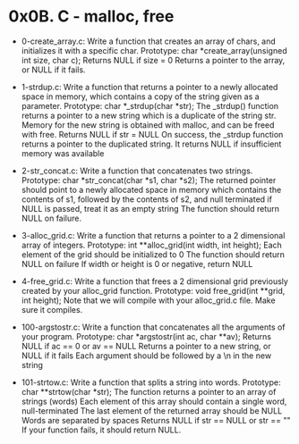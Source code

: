 # 0x0B. C - malloc, free
* 0-create_array.c: Write a function that creates an array of chars, and initializes it with a specific char.
	Prototype: char *create_array(unsigned int size, char c);
	Returns NULL if size = 0
	Returns a pointer to the array, or NULL if it fails.

* 1-strdup.c: Write a function that returns a pointer to a newly allocated space in memory, which contains a copy of the string given as a parameter.
	Prototype: char *_strdup(char *str);
	The _strdup() function returns a pointer to a new string which is a duplicate of the string str. Memory for the new string is obtained with malloc, and can be freed with free.
	Returns NULL if str = NULL
	On success, the _strdup function returns a pointer to the duplicated string. It returns NULL if insufficient memory was available

* 2-str_concat.c: Write a function that concatenates two strings.
	Prototype: char *str_concat(char *s1, char *s2);
	The returned pointer should point to a newly allocated space in memory which contains the contents of s1, followed by the contents of s2, and null terminated
	if NULL is passed, treat it as an empty string
	The function should return NULL on failure.

* 3-alloc_grid.c: Write a function that returns a pointer to a 2 dimensional array of integers.
	Prototype: int **alloc_grid(int width, int height);
	Each element of the grid should be initialized to 0
	The function should return NULL on failure
	If width or height is 0 or negative, return NULL

* 4-free_grid.c: Write a function that frees a 2 dimensional grid previously created by your alloc_grid function.
	Prototype: void free_grid(int **grid, int height);
	Note that we will compile with your alloc_grid.c file. Make sure it compiles.

* 100-argstostr.c: Write a function that concatenates all the arguments of your program.
	Prototype: char *argstostr(int ac, char **av);
	Returns NULL if ac == 0 or av == NULL
	Returns a pointer to a new string, or NULL if it fails
	Each argument should be followed by a \n in the new string

* 101-strtow.c: Write a function that splits a string into words.
	Prototype: char **strtow(char *str);
	The function returns a pointer to an array of strings (words)
	Each element of this array should contain a single word, null-terminated
	The last element of the returned array should be NULL
	Words are separated by spaces
	Returns NULL if str == NULL or str == ""
	If your function fails, it should return NULL.
